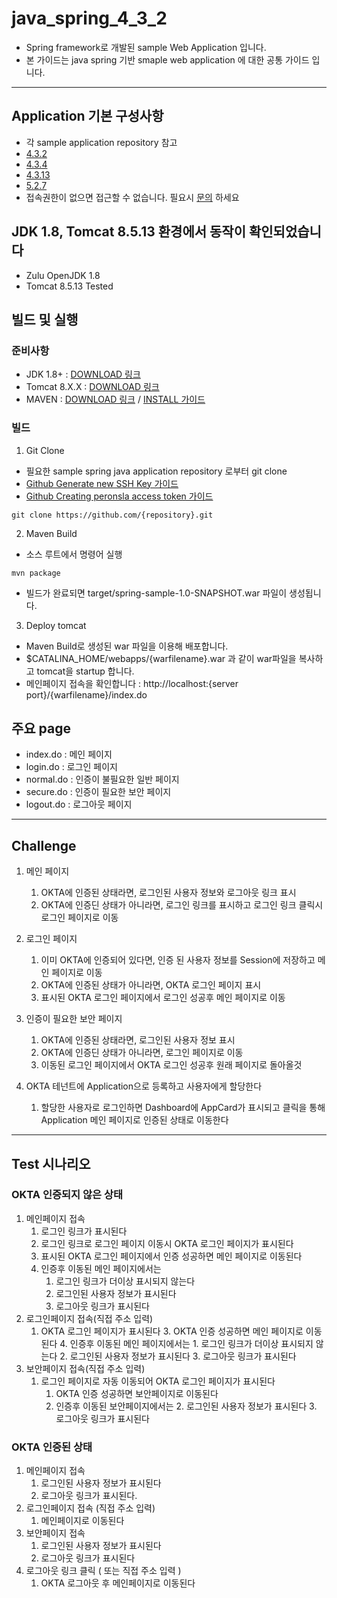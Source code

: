 # java_spring_4_3_2
- Spring framework로 개발된 sample Web Application 입니다.
- 본 가이드는 java spring 기반 smaple web application 에 대한 공통 가이드 입니다.
-----
## Application 기본 구성사항
- 각 sample application repository 참고
- [4.3.2](https://github.com/kkj99/java_spring_4_3_2)
- [4.3.4](https://github.com/kkj99/java_spring_4_3_4)
- [4.3.13](https://github.com/kkj99/java_spring_4_3_13)
- [5.2.7](https://github.com/kkj99/java_spring_5_2_7)
- 접속권한이 없으면 접근할 수 없습니다. 필요시 [문의](mailto:kkj99@nets.co.kr) 하세요 

## JDK 1.8, Tomcat 8.5.13 환경에서 동작이 확인되었습니다
- Zulu OpenJDK 1.8
- Tomcat 8.5.13 Tested

## 빌드 및 실행
### 준비사항
- JDK 1.8+ : [DOWNLOAD 링크](https://www.azul.com/downloads/?package=jdk#download-openjdk)
- Tomcat 8.X.X : [DOWNLOAD 링크](https://tomcat.apache.org/download-80.cgi)
- MAVEN : [DOWNLOAD 링크](https://maven.apache.org/download.cgi) /  [INSTALL 가이드](https://maven.apache.org/install.html)

### 빌드
1. Git Clone
- 필요한 sample spring java application repository 로부터 git clone
- [Github Generate new SSH Key 가이드](https://docs.github.com/en/authentication/connecting-to-github-with-ssh/generating-a-new-ssh-key-and-adding-it-to-the-ssh-agent)
- [Github Creating peronsla access token 가이드](https://docs.github.com/en/authentication/keeping-your-account-and-data-secure/creating-a-personal-access-token)
```shell
git clone https://github.com/{repository}.git 
```


2. Maven Build
- 소스 루트에서 명령어 실행
```shell 
mvn package
```
- 빌드가 완료되면 target/spring-sample-1.0-SNAPSHOT.war 파일이 생성됩니다.

3. Deploy tomcat
- Maven Build로 생성된 war 파일을 이용해 배포합니다.
- $CATALINA_HOME/webapps/{warfilename}.war 과 같이 war파일을 복사하고 tomcat을 startup 합니다.
- 메인페이지 접속을 확인합니다 : http://localhost:{server port}/{warfilename}/index.do

## 주요 page
- index.do : 메인 페이지
- login.do : 로그인 페이지
- normal.do : 인증이 불필요한 일반 페이지
- secure.do : 인증이 필요한 보안 페이지
- logout.do : 로그아웃 페이지

-----

## Challenge

1. 메인 페이지
    1. OKTA에 인증된 상태라면, 로그인된 사용자 정보와 로그아웃 링크 표시
    2. OKTA에 인증딘 상태가 아니라면, 로그인 링크를 표시하고 로그인 링크 클릭시 로그인 페이지로 이동

2. 로그인 페이지
    1. 이미 OKTA에 인증되어 있다면, 인증 된 사용자 정보를 Session에 저장하고 메인 페이지로 이동
    2. OKTA에 인증된 상태가 아니라면, OKTA 로그인 페이지 표시
    3. 표시된 OKTA 로그인 페이지에서 로그인 성공후 메인 페이지로 이동

3. 인증이 필요한 보안 페이지
    1. OKTA에 인증된 상태라면, 로그인된 사용자 정보 표시
    2. OKTA에 인증딘 상태가 아니라면, 로그인 페이지로 이동
    3. 이동된 로그인 페이지에서 OKTA 로그인 성공후 원래 페이지로 돌아올것

4. OKTA 테넌트에 Application으로 등록하고 사용자에게 할당한다
    1. 할당한 사용자로 로그인하면 Dashboard에 AppCard가 표시되고 클릭을 통해 Application 메인 페이지로 인증된 상태로 이동한다
-----

## Test 시나리오
### OKTA 인증되지 않은 상태
1. 메인페이지 접속
    1. 로그인 링크가 표시된다
    2. 로그인 링크로 로그인 페이지 이동시 OKTA 로그인 페이지가 표시된다
    3. 표시된 OKTA 로그인 페이지에서 인증 성공하면 메인 페이지로 이동된다
    4. 인증후 이동된 메인 페이지에서는
        1. 로그인 링크가 더이상 표시되지 않는다
        2. 로그인된 사용자 정보가 표시된다
        3. 로그아웃 링크가 표시된다
2. 로그인페이지 접속(직접 주소 입력)
    1. OKTA 로그인 페이지가 표시된다
        3. OKTA 인증 성공하면 메인 페이지로 이동된다
        4. 인증후 이동된 메인 페이지에서는
            1. 로그인 링크가 더이상 표시되지 않는다
            2. 로그인된 사용자 정보가 표시된다
            3. 로그아웃 링크가 표시된다
3. 보안페이지 접속(직접 주소 입력)
    1. 로그인 페이지로 자동 이동되어 OKTA 로그인 페이지가 표시된다
        1. OKTA 인증 성공하면 보안페이지로 이동된다
        2. 인증후 이동된 보안페이지에서는
            2. 로그인된 사용자 정보가 표시된다
            3. 로그아웃 링크가 표시된다

### OKTA 인증된 상태
1. 메인페이지 접속
    1. 로그인된 사용자 정보가 표시된다
    2. 로그아웃 링크가 표시된다.
2. 로그인페이지 접속 (직접 주소 입력)
    1. 메인페이지로 이동된다
3. 보안페이지 접속
    1. 로그인된 사용자 정보가 표시된다
    2. 로그아웃 링크가 표시된다
4. 로그아웃 링크 클릭 ( 또는 직접 주소 입력 )
    1. OKTA 로그아웃 후 메인페이지로 이동된다
